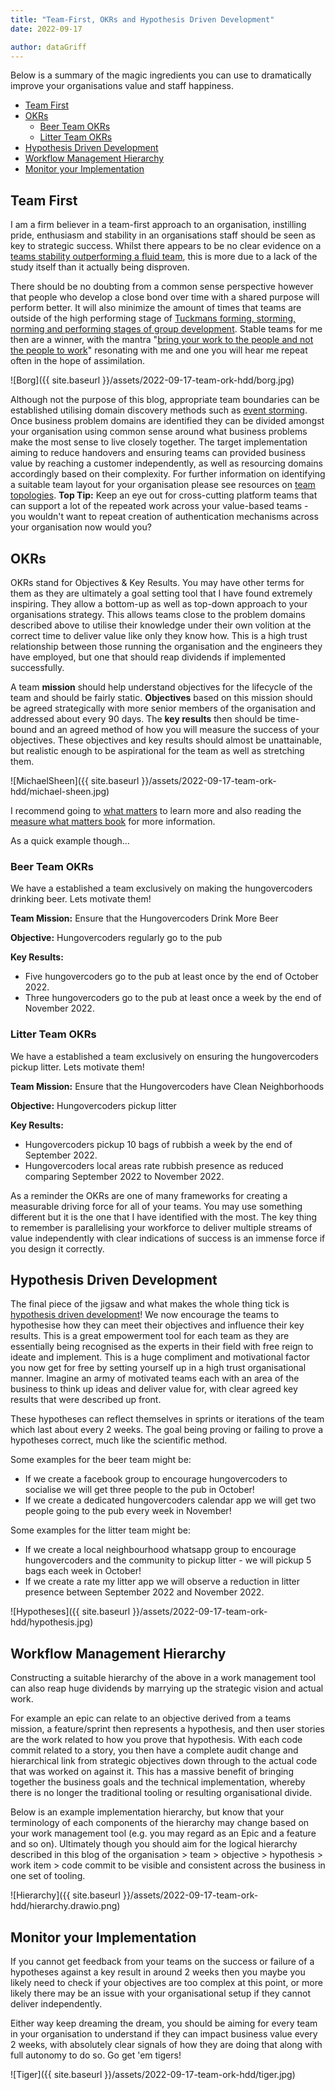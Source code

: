 ```yaml
---
title: "Team-First, OKRs and Hypothesis Driven Development"
date: 2022-09-17

author: dataGriff
---
```


Below is a summary of the magic ingredients you can use to dramatically improve your organisations value and staff happiness.

- [Team First](#team-first)
- [OKRs](#okrs)
  - [Beer Team OKRs](#beer-team-okrs)
  - [Litter Team OKRs](#litter-team-okrs)
- [Hypothesis Driven Development](#hypothesis-driven-development)
- [Workflow Management Hierarchy](#workflow-management-hierarchy)
- [Monitor your Implementation](#monitor-your-implementation)

## Team First

I am a firm believer in a team-first approach to an organisation, instilling pride, enthusiasm and stability in an organisations staff should be seen as key to strategic success. Whilst there appears to be no clear evidence on a [teams stability outperforming a fluid team](https://www.scrum.org/resources/blog/depth-stable-or-fluid-teams-what-does-science-say), this is more due to a lack of the study itself than it actually being disproven.

There should be no doubting from a common sense perspective however that people who develop a close bond over time with a shared purpose will perform better. It will also minimize the amount of times that teams are outside of the high performing stage of [Tuckmans forming, storming, norming and performing stages of group development](https://en.wikipedia.org/wiki/Tuckman%27s_stages_of_group_development). Stable teams for me then are a winner, with the mantra "[bring your work to the people and not the people to work](https://medium.com/organize-agile/from-project-teams-to-stable-agile-teams-5934c271a8fc)" resonating with me and one you will hear me repeat often in the hope of assimilation.

![Borg]({{ site.baseurl }}/assets/2022-09-17-team-ork-hdd/borg.jpg)

Although not the purpose of this blog, appropriate team boundaries can be established utilising domain discovery methods such as [event storming](https://www.eventstorming.com/). Once business problem domains are identified they can be divided amongst your organisation using common sense around what business problems make the most sense to live closely together. The target implementation aiming to reduce handovers and ensuring teams can provided business value by reaching a customer independently, as well as resourcing domains accordingly based on their complexity. For further information on identifying a suitable team layout for your organisation please see resources on  [team topologies](https://teamtopologies.com/). **Top Tip:** Keep an eye out for cross-cutting platform teams that can support a lot of the repeated work across your value-based teams - you wouldn't want to repeat creation of authentication mechanisms across your organisation now would you?

## OKRs

OKRs stand for Objectives & Key Results. You may have other terms for them as they are ultimately a goal setting tool that I have found extremely inspiring. They allow a bottom-up as well as top-down approach to your organisations strategy. This allows teams close to the problem domains described above to utilise their knowledge under their own volition at the correct time to deliver value like only they know how. This is a high trust relationship between those running the organisation and the engineers they have employed, but one that should reap dividends if implemented successfully.  

A team **mission** should help understand objectives for the lifecycle of the team and should be fairly static. **Objectives** based on this mission should be agreed strategically with more senior members of the organisation and addressed about every 90 days. The **key results** then should be time-bound and an agreed method of how you will measure the success of your objectives. These objectives and key results should almost be unattainable, but realistic enough to be aspirational for the team as well as stretching them.

![MichaelSheen]({{ site.baseurl }}/assets/2022-09-17-team-ork-hdd/michael-sheen.jpg)

I recommend going to [what matters](https://www.whatmatters.com/) to learn more and also reading the [measure what matters book](https://www.amazon.co.uk/Measure-What-Matters-Simple-Drives/dp/024134848X) for more information.

As a quick example though...

### Beer Team OKRs

We have a established a team exclusively on making the hungovercoders drinking beer. Lets motivate them!

**Team Mission:** Ensure that the Hungovercoders Drink More Beer

**Objective:** Hungovercoders regularly go to the pub

**Key Results:**

- Five hungovercoders go to the pub at least once by the end of October 2022.
- Three hungovercoders go to the pub at least once a week by the end of November 2022.

### Litter Team OKRs

We have a established a team exclusively on ensuring the hungovercoders pickup litter. Lets motivate them!

**Team Mission:** Ensure that the Hungovercoders have Clean Neighborhoods

**Objective:** Hungovercoders pickup litter

**Key Results:**

- Hungovercoders pickup 10 bags of rubbish a week by the end of September 2022.
- Hungovercoders local areas rate rubbish presence as reduced comparing September 2022 to November 2022.

As a reminder the OKRs are one of many frameworks for creating a measurable driving force for all of your teams. You may use something different but it is the one that I have identified with the most. The key thing to remember is parallelising your workforce to deliver multiple streams of value independently with clear indications of success is an immense force if you design it correctly.

## Hypothesis Driven Development

The final piece of the jigsaw and what makes the whole thing tick is [hypothesis driven development](https://www.thoughtworks.com/insights/articles/how-implement-hypothesis-driven-development)! We now encourage the teams to hypothesise how they can meet their objectives and influence their key results. This is a great empowerment tool for each team as they are essentially being recognised as the experts in their field with free reign to ideate and implement. This is a huge compliment and motivational factor you now get for free by setting yourself up in a high trust organisational manner. Imagine an army of motivated teams each with an area of the business to think up ideas and deliver value for, with clear agreed key results that were described up front.

These hypotheses can reflect themselves in sprints or iterations of the team which last about every 2 weeks. The goal being proving or failing to prove a hypotheses correct, much like the scientific method.

Some examples for the beer team might be:

- If we create a facebook group to encourage hungovercoders to socialise we will get three people to the pub in October!
- If we create a dedicated hungovercoders calendar app we will get two people going to the pub every week in November!

Some examples for the litter team might be:

- If we create a local neighbourhood whatsapp group to encourage hungovercoders and the community to pickup litter - we will pickup 5 bags each week in October!
- If we create a rate my litter app we will observe a reduction in litter presence between September 2022 and November 2022.

![Hypotheses]({{ site.baseurl }}/assets/2022-09-17-team-ork-hdd/hypothesis.jpg)

## Workflow Management Hierarchy

Constructing a suitable hierarchy of the above in a work management tool can also reap huge dividends by marrying up the strategic vision and actual work.

For example an epic can relate to an objective derived from a teams mission, a feature/sprint then represents a hypothesis, and then user stories are the work related to how you prove that hypothesis. With each code commit related to a story, you then have a complete audit change and hierarchical link from strategic objectives down through to the actual code that was worked on against it. This has a massive benefit of bringing together the business goals and the technical implementation, whereby there is no longer the traditional tooling or resulting organisational divide.

Below is an example implementation hierarchy, but know that your terminology of each components of the hierarchy may change based on your work management tool (e.g. you may regard as an Epic and a feature and so on). Ultimately though you should aim for the logical hierarchy described in this blog of the organisation > team > objective > hypothesis > work item > code commit to be visible and consistent across the business in one set of tooling.

![Hierarchy]({{ site.baseurl }}/assets/2022-09-17-team-ork-hdd/hierarchy.drawio.png)

## Monitor your Implementation

If you cannot get feedback from your teams on the success or failure of a hypotheses against a key result in around 2 weeks then you maybe you likely need to check if your objectives are too complex at this point, or more likely there may be an issue with your organisational setup if they cannot deliver independently. 

Either way keep dreaming the dream, you should be aiming for every team in your organisation to understand if they can impact business value every 2 weeks, with absolutely clear signals of how they are doing that along with full autonomy to do so. Go get 'em tigers!

![Tiger]({{ site.baseurl }}/assets/2022-09-17-team-ork-hdd/tiger.jpg)
